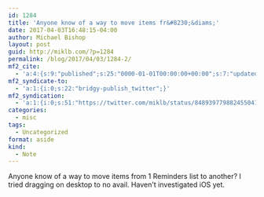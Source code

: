 ```yaml
---
id: 1284
title: 'Anyone know of a way to move items fr&#8230;&diams;'
date: 2017-04-03T16:48:15-04:00
author: Michael Bishop
layout: post
guid: http://miklb.com/?p=1284
permalink: /blog/2017/04/03/1284-2/
mf2_cite:
  - 'a:4:{s:9:"published";s:25:"0000-01-01T00:00:00+00:00";s:7:"updated";s:25:"0000-01-01T00:00:00+00:00";s:8:"category";a:1:{i:0;s:0:"";}s:6:"author";a:0:{}}'
mf2_syndicate-to:
  - 'a:1:{i:0;s:22:"bridgy-publish_twitter";}'
mf2_syndication:
  - 'a:1:{i:0;s:51:"https://twitter.com/miklb/status/848939779882455041";}'
categories:
  - misc
tags:
  - Uncategorized
format: aside
kind:
  - Note
---
```

Anyone know of a way to move items from 1 Reminders list to another? I tried dragging on desktop to no avail. Haven't investigated iOS yet.